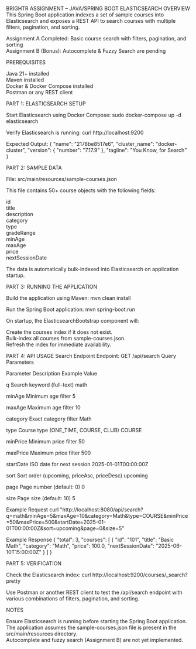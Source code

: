 BRIGHTR ASSIGNMENT – JAVA/SPRING BOOT ELASTICSEARCH
OVERVIEW
This Spring Boot application indexes a set of sample courses into Elasticsearch and exposes a REST API to search courses with multiple filters, pagination, and sorting.

Assignment A Completed: Basic course search with filters, pagination, and sorting  
Assignment B (Bonus): Autocomplete & Fuzzy Search are pending

PREREQUISITES

Java 21+ installed  
Maven installed  
Docker & Docker Compose installed  
Postman or any REST client


PART 1: ELASTICSEARCH SETUP

Start Elasticsearch using Docker Compose:
sudo docker-compose up -d elasticsearch


Verify Elasticsearch is running:
curl http://localhost:9200

Expected Output:
{
  "name": "2178be8517e6",
  "cluster_name": "docker-cluster",
  "version": {
    "number": "7.17.9"
  },
  "tagline": "You Know, for Search"
}




PART 2: SAMPLE DATA

File: src/main/resources/sample-courses.json

This file contains 50+ course objects with the following fields:  

id  
title  
description  
category  
type  
gradeRange  
minAge  
maxAge  
price  
nextSessionDate

The data is automatically bulk-indexed into Elasticsearch on application startup.

PART 3: RUNNING THE APPLICATION

Build the application using Maven:
mvn clean install


Run the Spring Boot application:
mvn spring-boot:run



On startup, the ElasticsearchBootstrap component will:  

Create the courses index if it does not exist.  
Bulk-index all courses from sample-courses.json.  
Refresh the index for immediate availability.


PART 4: API USAGE
Search Endpoint
Endpoint: GET /api/search
Query Parameters



Parameter
Description
Example Value



q
Search keyword (full-text)
math


minAge
Minimum age filter
5


maxAge
Maximum age filter
10


category
Exact category filter
Math


type
Course type (ONE_TIME, COURSE, CLUB)
COURSE


minPrice
Minimum price filter
50


maxPrice
Maximum price filter
500


startDate
ISO date for next session
2025-01-01T00:00:00Z


sort
Sort order (upcoming, priceAsc, priceDesc)
upcoming


page
Page number (default: 0)
0


size
Page size (default: 10)
5


Example Request
curl "http://localhost:8080/api/search?q=math&minAge=5&maxAge=10&category=Math&type=COURSE&minPrice=50&maxPrice=500&startDate=2025-01-01T00:00:00Z&sort=upcoming&page=0&size=5"

Example Response
{
  "total": 3,
  "courses": [
    {
      "id": "101",
      "title": "Basic Math",
      "category": "Math",
      "price": 100.0,
      "nextSessionDate": "2025-06-10T15:00:00Z"
    }
  ]
}


PART 5: VERIFICATION

Check the Elasticsearch index:
curl http://localhost:9200/courses/_search?pretty


Use Postman or another REST client to test the /api/search endpoint with various combinations of filters, pagination, and sorting.



NOTES

Ensure Elasticsearch is running before starting the Spring Boot application.  
The application assumes the sample-courses.json file is present in the src/main/resources directory.  
Autocomplete and fuzzy search (Assignment B) are not yet implemented.
